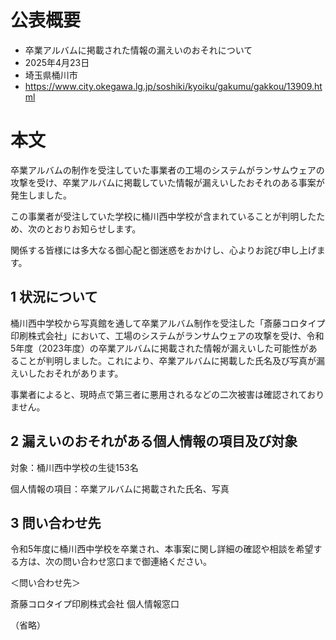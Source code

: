 # 公表概要
- 卒業アルバムに掲載された情報の漏えいのおそれについて
- 2025年4月23日
- 埼玉県桶川市
- https://www.city.okegawa.lg.jp/soshiki/kyoiku/gakumu/gakkou/13909.html

# 本文
卒業アルバムの制作を受注していた事業者の工場のシステムがランサムウェアの攻撃を受け、卒業アルバムに掲載していた情報が漏えいしたおそれのある事案が発生しました。

この事業者が受注していた学校に桶川西中学校が含まれていることが判明したため、次のとおりお知らせします。

関係する皆様には多大なる御心配と御迷惑をおかけし、心よりお詫び申し上げます。

## 1 状況について
桶川西中学校から写真館を通して卒業アルバム制作を受注した「斎藤コロタイプ印刷株式会社」において、工場のシステムがランサムウェアの攻撃を受け、令和5年度（2023年度）の卒業アルバムに掲載された情報が漏えいした可能性があることが判明しました。これにより、卒業アルバムに掲載した氏名及び写真が漏えいしたおそれがあります。

事業者によると、現時点で第三者に悪用されるなどの二次被害は確認されておりません。

## 2 漏えいのおそれがある個人情報の項目及び対象
対象：桶川西中学校の生徒153名

個人情報の項目：卒業アルバムに掲載された氏名、写真

## 3 問い合わせ先
令和5年度に桶川西中学校を卒業され、本事案に関し詳細の確認や相談を希望する方は、次の問い合わせ窓口まで御連絡ください。

＜問い合わせ先＞

斎藤コロタイプ印刷株式会社 個人情報窓口

（省略）
